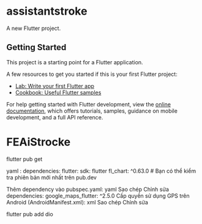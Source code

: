 # assistantstroke

A new Flutter project.

## Getting Started

This project is a starting point for a Flutter application.

A few resources to get you started if this is your first Flutter project:

- [Lab: Write your first Flutter app](https://docs.flutter.dev/get-started/codelab)
- [Cookbook: Useful Flutter samples](https://docs.flutter.dev/cookbook)

For help getting started with Flutter development, view the
[online documentation](https://docs.flutter.dev/), which offers tutorials,
samples, guidance on mobile development, and a full API reference.
# FEAiStrocke



flutter pub get


yaml :
        dependencies:
        flutter:
            sdk: flutter
        fl_chart: ^0.63.0  # Bạn có thể kiểm tra phiên bản mới nhất trên pub.dev





Thêm dependency vào pubspec.yaml:
yaml
Sao chép
Chỉnh sửa
dependencies:
  google_maps_flutter: ^2.5.0
Cấp quyền sử dụng GPS trên Android (AndroidManifest.xml):
xml
Sao chép
Chỉnh sửa
<uses-permission android:name="android.permission.ACCESS_FINE_LOCATION"/>
<uses-permission android:name="android.permission.ACCESS_COARSE_LOCATION"/>




 flutter pub add dio